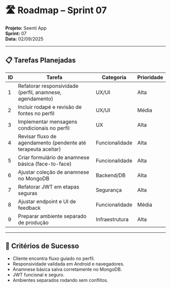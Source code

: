 # 🛣️ Roadmap – Sprint 07

**Projeto:** Seenti App  
**Sprint:** 07  
**Data:** 02/09/2025  

---

## 📋 Tarefas Planejadas

| ID | Tarefa                                                      | Categoria        | Prioridade |
|----|-------------------------------------------------------------|------------------|------------|
| 1  | Refatorar responsividade (perfil, anamnese, agendamento)    | UX/UI            | Alta       |
| 2  | Incluir rodapé e revisão de fontes no perfil                | UX/UI            | Média      |
| 3  | Implementar mensagens condicionais no perfil                | UX               | Alta       |
| 4  | Revisar fluxo de agendamento (pendente até terapeuta aceitar)| Funcionalidade  | Alta       |
| 5  | Criar formulário de anamnese básica (face-to-face)          | Funcionalidade   | Alta       |
| 6  | Ajustar coleção de anamnese no MongoDB                      | Backend/DB       | Alta       |
| 7  | Refatorar JWT em etapas seguras                             | Segurança        | Alta       |
| 8  | Ajustar endpoint e UI de feedback                           | Funcionalidade   | Média      |
| 9  | Preparar ambiente separado de produção                      | Infraestrutura   | Alta       |

---

## 🚦 Critérios de Sucesso
- Cliente encontra fluxo guiado no perfil.  
- Responsividade validada em Android e navegadores.  
- Anamnese básica salva corretamente no MongoDB.  
- JWT funcional e seguro.  
- Ambientes separados rodando sem conflitos.  

